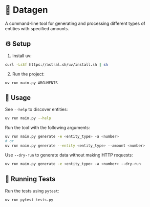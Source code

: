 # 🚀 Datagen

A command-line tool for generating and processing different types of entities with specified amounts.

## ⚙️ Setup

1. Install uv:
```bash
curl -LsSf https://astral.sh/uv/install.sh | sh
```

2. Run the project:
```
uv run main.py ARGUMENTS
```

## 🎯 Usage

See `--help` to discover entities:

```bash
uv run main.py --help
```

Run the tool with the following arguments:

```bash
uv run main.py generate -e <entity_type> -a <number>
# or
uv run main.py generate --entity <entity_type> --amount <number>
```

Use `--dry-run` to generate data without making HTTP requests:

```bash
uv run main.py generate -e <entity_type> -a <number> --dry-run
```

## 🧪 Running Tests

Run the tests using `pytest`:

```bash
uv run pytest tests.py
```
